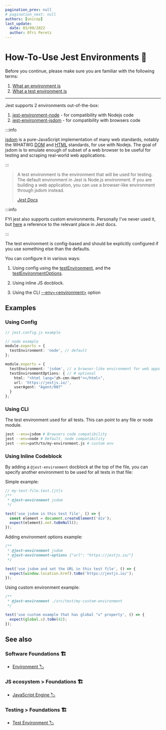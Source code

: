```yaml
---
pagination_prev: null
# pagination_next: null
authors: [unicop]
last_update:
  date: 03/09/2022
  author: Ofri Peretz
---
```


# How-To-Use Jest Environments 🧫

Before you continue, please make sure you are familiar with the following terms:

1. [What an environment is](../../../../foundations/environment.md)
1. [What a test environment is](../../../../testing/foundations/test-environment.md)

---

Jest supports 2 environments out-of-the-box:

1. [jest-environment-node](https://github.com/facebook/jest/tree/main/packages/jest-environment-node) - for compatibility with Nodejs code
2. [jest-environment-jsdom](https://github.com/facebook/jest/tree/main/packages/jest-environment-jsdom) - for compatibility with browsers code

:::info

[jsdom](https://github.com/jsdom/jsdom) is a pure-JavaScript implementation of many web standards, notably the WHATWG [DOM](https://dom.spec.whatwg.org) and [HTML](https://html.spec.whatwg.org/multipage) standards, for use with Nodejs. The goal of jsdom is to emulate enough of subset of a web browser to be useful for testing and scraping real-world web applications.

:::

> A test environment is the environment that will be used for testing. The default environment in Jest is Node.js environment. If you are building a web application, you can use a browser-like environment through jsdom instead.
>
> [_Jest Docs_](https://jestjs.io/docs/configuration#testenvironment-string)

:::info

FYI jest also supports custom environments. Personally I've never used it, but [here](https://jestjs.io/docs/configuration#testenvironment-string) a reference to the relevant place in Jest docs.

:::

The test environment is config-based and should be explicitly configured if you use something else than the defaults.

You can configure it in various ways:

1. Using config using the [testEnvironment](https://jestjs.io/docs/configuration#testenvironment-string), and the [testEnvironmentOptions](https://jestjs.io/docs/configuration#testenvironmentoptions-object).

1. Using inline JS docblock.

1. Using the CLI [--env=\<environment\>](https://jestjs.io/docs/cli#--envenvironment) option

## Examples

### Using Config

```ts
// jest.config.js example

// node example
module.exports = {
  testEnvironment: 'node', // default
};

module.exports = {
  testEnvironment: 'jsdom', // a browser-like environment for web apps
  testEnvironmentOptions: { // # optional
    html: "<html lang="zh-cmn-Hant"></html>",
    url: 'https://jestjs.io/',
    userAgent: "Agent/007"
  }
};
```

### Using CLI

The test environment used for all tests. This can point to any file or node module.

```bash
jest --env=jsdom # Browsers code compatibility
jest --env=node # Default, node compatibility
jest --env=path/to/my-environment.js # custom env
```

### Using Inline Codeblock

By adding a `@jest-environment` docblock at the top of the file, you can specify another environment to be used for all tests in that file:

Simple example:

```ts
// my-test-file.test.[jt]s
/**
 * @jest-environment jsdom
 */

test('use jsdom in this test file', () => {
  const element = document.createElement('div');
  expect(element).not.toBeNull();
});
```

Adding environment options example:

```ts
/**
 * @jest-environment jsdom
 * @jest-environment-options {"url": "https://jestjs.io/"}
 */

test('use jsdom and set the URL in this test file', () => {
  expect(window.location.href).toBe('https://jestjs.io/');
});
```

Using custom environment example:

```ts
/**
 * @jest-environment ./src/test/my-custom-environment
 */

test('use custom example that has global "x" property', () => {
  expect(global.x).toBe(42);
});
```

## See also

### Software Foundations 🏗️

- [Environment 🏷️](../../../../foundations/environment.md)

### JS ecosystem > Foundations 🏗️

- [JavaScript Engine 🏷️](../../../foundations/js-engine.md)

### Testing > Foundations 🏗️

- [Test Environment 🏷️](../../../../testing/foundations/test-environment.md)
